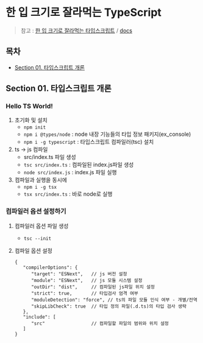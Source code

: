 # 한 입 크기로 잘라먹는 TypeScript

> 참고 : [한 입 크기로 잘라먹는 타입스크립트](https://www.inflearn.com/course/%ED%95%9C%EC%9E%85-%ED%81%AC%EA%B8%B0-%ED%83%80%EC%9E%85%EC%8A%A4%ED%81%AC%EB%A6%BD%ED%8A%B8)
> / [docs](https://ts.winterlood.com/6c9bf87f-6a8f-4e96-95b4-5e12d9f82165#c8a5f8ebaa7d4692a90e3d743bb21dea)

## 목차

- [Section 01. 타입스크립트 개론](#section-01-타입스크립트-개론)

## Section 01. 타입스크립트 개론

### Hello TS World!

1. 초기화 및 설치
   - `npm init`
   - `npm i @types/node` : node 내장 기능들의 타입 정보 패키지(ex_console)
   - `npm i -g typescript` : 타입스크립트 컴파일러(tsc) 설치
2. ts -> js 컴파일
   - src/index.ts 파일 생성
   - `tsc src/index.ts` : 컴파일된 index.js파일 생성
   - `node src/index.js` : index.js 파일 실행
3. 컴파일과 실행을 동시에
   - `npm i -g tsx`
   - `tsx src/index.ts` : 바로 node로 실행

### 컴파일러 옵션 설정하기

1. 컴파일러 옵션 파일 생성
   - `tsc --init`
2. 컴파일 옵션 설정

   ```
   {
      "compilerOptions": {
         "target": "ESNext",   // js 버전 설정
         "module": "ESNext",   // js 모듈 시스템 설정
         "outDir": "dist",     // 컴파일된 js파일 위치 설정
         "strict": true,       // 타입검사 엄격 여부
         "moduleDetection": "force", // ts의 파일 모듈 인식 여부 - 개별/전역
         "skipLibCheck": true  // 타입 정의 파일(.d.ts)의 타입 검사 생략
      },
      "include": [
         "src"                 // 컴파일할 파일의 범위와 위치 설정
      ]
   }

   ```
